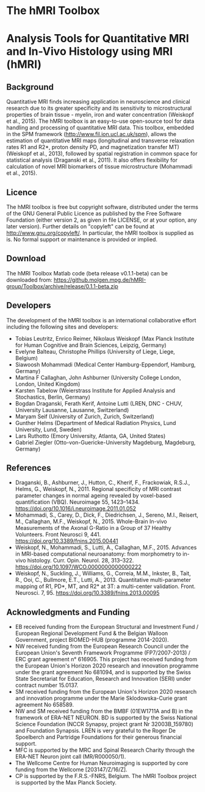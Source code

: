 # The hMRI Toolbox
# Analysis Tools for Quantitative MRI and In-Vivo Histology using MRI (hMRI)

## Background

Quantitative MRI finds increasing application in neuroscience and clinical research due to its greater specificity and its sensitivity to microstructural properties of brain tissue - myelin, iron and water concentration (Weiskopf et al., 2015). 
The hMRI toolbox is an easy-to-use open-source tool for data handling and processing of quantitative MRI data. This toolbox, embedded in the SPM framework (http://www.fil.ion.ucl.ac.uk/spm), allows the estimation of quantitative MRI maps (longitudinal and transverse relaxation rates R1 and R2*, proton density PD, and magnetization transfer MT) (Weiskopf et al., 2013), followed by spatial registration in common space for statistical analysis (Draganski et al., 2011). It also offers flexibility for calculation of novel MRI biomarkers of tissue microstructure (Mohammadi et al., 2015).

## Licence

The hMRI toolbox is free but copyright software, distributed under the terms of the GNU General Public Licence as published by the Free Software Foundation (either version 2, as given in file LICENSE, or at your option, any later version). Further details on "copyleft" can be found at http://www.gnu.org/copyleft/. In particular, the hMRI toolbox is supplied as is. No formal support or maintenance is provided or implied.

## Download

The hMRI Toolbox Matlab code (beta release v0.1.1-beta) can be downloaded from: https://github.molgen.mpg.de/hMRI-group/Toolbox/archive/release/0.1.1-beta.zip

## Developers

The development of the hMRI toolbox is an international collaborative effort including the following sites and developers: 

- Tobias Leutritz, Enrico Reimer, Nikolaus Weiskopf (Max Planck Institute for Human Cognitive and Brain Sciences, Leipzig, Germany) 
- Evelyne Balteau, Christophe Phillips (University of Liege, Liege, Belgium) 
- Siawoosh Mohammadi (Medical Center Hamburg-Eppendorf, Hamburg, Germany) 
- Martina F Callaghan, John Ashburner (University College London, London, United Kingdom)
- Karsten Tabelow (Weierstrass Institute for Applied Analysis and Stochastics, Berlin, Germany)
- Bogdan Draganski, Ferath Kerif, Antoine Lutti  (LREN, DNC - CHUV, University Lausanne, Lausanne, Switzerland)
- Maryam Seif (University of Zurich, Zurich, Switzerland) 
- Gunther Helms (Department of Medical Radiation Physics, Lund University, Lund, Sweden)
- Lars Ruthotto (Emory University, Atlanta, GA, United States) 
- Gabriel Ziegler (Otto-von-Guericke-University Magdeburg, Magdeburg, Germany)

## References


- Draganski, B., Ashburner, J., Hutton, C., Kherif, F., Frackowiak, R.S.J., Helms, G., Weiskopf, N., 2011. Regional specificity of MRI contrast parameter changes in normal ageing revealed by voxel-based quantification (VBQ). Neuroimage 55, 1423–1434. https://doi.org/10.1016/j.neuroimage.2011.01.052
- Mohammadi, S., Carey, D., Dick, F., Diedrichsen, J., Sereno, M.I., Reisert, M., Callaghan, M.F., Weiskopf, N., 2015. Whole-Brain In-vivo Measurements of the Axonal G-Ratio in a Group of 37 Healthy Volunteers. Front Neurosci 9, 441. https://doi.org/10.3389/fnins.2015.00441
- Weiskopf, N., Mohammadi, S., Lutti, A., Callaghan, M.F., 2015. Advances in MRI-based computational neuroanatomy: from morphometry to in-vivo histology. Curr. Opin. Neurol. 28, 313–322. https://doi.org/10.1097/WCO.0000000000000222
- Weiskopf, N., Suckling, J., Williams, G., Correia, M.M., Inkster, B., Tait, R., Ooi, C., Bullmore, E.T., Lutti, A., 2013. Quantitative multi-parameter mapping of R1, PD*, MT, and R2* at 3T: a multi-center validation. Front. Neurosci. 7, 95. https://doi.org/10.3389/fnins.2013.00095

## Acknowledgments and Funding

- EB received funding from the European Structural and Investment Fund / European Regional Development Fund & the Belgian Walloon Government, project BIOMED-HUB (programme 2014-2020). 
- NW received funding from the European Research Council under the European Union's Seventh Framework Programme (FP7/2007-2013) / ERC grant agreement n° 616905. This project has received funding from the European Union's Horizon 2020 research and innovation programme under the grant agreement No 681094, and is supported by the Swiss State Secretariat for Education, Research and Innovation (SERI) under contract number 15.0137. 
- SM received funding from the European Union's Horizon 2020 research and innovation programme under the Marie Sklodowska-Curie grant agreement No 658589. 
- NW and SM received funding from the BMBF (01EW1711A and B) in the framework of ERA-NET NEURON. BD is supported by the Swiss National Science Foundation (NCCR Synapsy, project grant Nr 32003B_159780) and Foundation Synapsis. LREN is very grateful to the Roger De Spoelberch and Partridge Foundations for their generous financial support. 
- MFC is supported by the MRC and Spinal Research Charity through the ERA-NET Neuron joint call (MR/R000050/1). 
- The Wellcome Centre for Human Neuroimaging is supported by core funding from the Wellcome [203147/Z/16/Z]. 
- CP is supported by the F.R.S.-FNRS, Belgium. The hMRI Toolbox project is supported by the Max Planck Society.